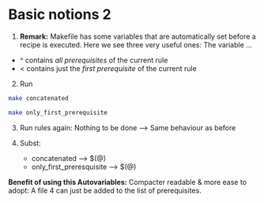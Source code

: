 # Basic notions 2

1. **Remark:** Makefile has some variables that are automatically set before
  a recipe is executed. Here we see three very useful ones: The variable ...
  * ^ contains *all prerequisites* of the current rule
  * < contains just the *first prerequisite* of the current rule

2. Run

  ```zsh
  make concatenated
  ```

  ```zsh
  make only_first_prerequisite
  ```

3. Run rules again: Nothing to be done
  --> Same behaviour as before

4. Subst: 
   * concatenated --> $(@)
   * only_first_preresquisite --> $(@)

**Benefit of using this Autovariables:**
Compacter readable & more ease to adopt:
A file 4 can just be added to the list of prerequisites.
